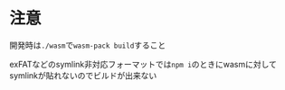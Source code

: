 # 注意
開発時は`./wasm`で`wasm-pack build`すること

exFATなどのsymlink非対応フォーマットでは`npm i`のときにwasmに対してsymlinkが貼れないのでビルドが出来ない